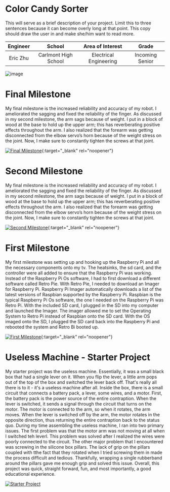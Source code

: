 ﻿# Color Candy Sorter
This will serve as a brief description of your project. Limit this to three sentences because it can become overly long at that point. This copy should draw the user in and make she/him want to read more.

| **Engineer** | **School** | **Area of Interest** | **Grade** |
|:--:|:--:|:--:|:--:|
| Eric Zhu | Carlmont High School| Electrical Engineering | Incoming Senior

![image](https://user-images.githubusercontent.com/107578591/174335797-80d5601a-d719-45d7-a10f-01ea3ed9bb18.png)
  
# Final Milestone
My final milestone is the increased reliability and accuracy of my robot. I ameliorated the sagging and fixed the reliability of the finger. As discussed in my second milestone, the arm sags because of weight. I put in a block of wood at the base to hold up the upper arm; this has reverberating positive effects throughout the arm. I also realized that the forearm was getting disconnected from the elbow servo’s horn because of the weight stress on the joint. Now, I make sure to constantly tighten the screws at that joint. 

[![Final Milestone](https://res.cloudinary.com/marcomontalbano/image/upload/v1612573869/video_to_markdown/images/youtube--F7M7imOVGug-c05b58ac6eb4c4700831b2b3070cd403.jpg )](https://www.youtube.com/watch?v=F7M7imOVGug&feature=emb_logo "Final Milestone"){:target="_blank" rel="noopener"}

# Second Milestone
My final milestone is the increased reliability and accuracy of my robot. I ameliorated the sagging and fixed the reliability of the finger. As discussed in my second milestone, the arm sags because of weight. I put in a block of wood at the base to hold up the upper arm; this has reverberating positive effects throughout the arm. I also realized that the forearm was getting disconnected from the elbow servo’s horn because of the weight stress on the joint. Now, I make sure to constantly tighten the screws at that joint.

[![Second Milestone](https://res.cloudinary.com/marcomontalbano/image/upload/v1612574014/video_to_markdown/images/youtube--y3VAmNlER5Y-c05b58ac6eb4c4700831b2b3070cd403.jpg)](https://www.youtube.com/watch?v=y3VAmNlER5Y&feature=emb_logo "Second Milestone"){:target="_blank" rel="noopener"}

# First Milestone
My first milestone was setting up and hooking up the Raspberry Pi and all the necessary components onto my tv. The heatsinks, the sd card, and the controller were all added to ensure that the Raspberry Pi was working. Instead of the Raspberry Pi Os software, I had to first download a different software called Retro Pie. With Retro Pie, I needed to download an Imager for Raspberry Pi. Raspberry Pi Imager automatically downloads a list of the latest versions of Raspbian supported by the Raspberry Pi. Raspbian is the typical Raspberry Pi Os software, the one I needed on the Raspberry Pi was Retro Pi. With the included SD card, I plugged in the SD into my computer and launched the Imager. The imager allowed me to set the Operating System to Retro Pi instead of Raspbian onto the SD card. With the OS imaged onto the SD, I plugged the SD card back into the Raspberry Pi and rebooted the system and Retro Bi booted up.

[![First Milestone](https://res.cloudinary.com/marcomontalbano/image/upload/v1612574117/video_to_markdown/images/youtube--CaCazFBhYKs-c05b58ac6eb4c4700831b2b3070cd403.jpg)](https://www.youtube.com/watch?v=CaCazFBhYKs "First Milestone"){:target="_blank" rel="noopener"}

# Useless Machine - Starter Project
My starter project was the useless machine. Essentially, it was a small black box that had a single lever on it. When you flip the lever, a little arm pops out of the top of the box and switched the lever back off. That's really all there is to it - it's a useless machine after all. Inside the box, there is a small circuit that connects a battery pack, a lever, some wires, and a motor. First, the battery pack is the power source of the entire contraption. When the lever is switched, it sends a signal through the circuit that turns on the motor. The motor is connected to the arm, so when it rotates, the arm moves. When the lever is switched off by the arm, the motor rotates in the opposite direction, thus returning the entire contraption back to the status quo. During my time assembling the useless machine, I ran into two primary issues. The first problem was that the motor arm was not moving at all when I switched teh leverl. This problem was solved after I realized the wires were poorly connected to the circuit. The other major problem that I encountered was screwing in the silicone box pillars. The lack of grip on the pillars coupled with tthe fact that they rotated when I tried screwing them in made the process difficult and tedious. Thankfully, wrapping a single rubberband around the pillars gave me enough grip and solved this issue. Overall, this project was quick, straight forward, fun, and most importantly, a good educational experience.

[![Starter Project](https://i3.ytimg.com/vi/lgbKN82H8b4/maxresdefault.jpg)](https://www.youtube.com/watch?v=lgbKN82H8b4)
